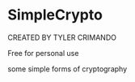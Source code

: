 # SimpleCrypto

CREATED BY TYLER CRIMANDO

Free for personal use

some simple forms of cryptography
